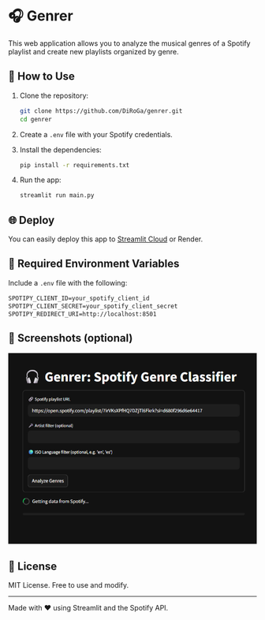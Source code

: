 # 🎧 Genrer

This web application allows you to analyze the musical genres of a Spotify playlist and create new playlists organized by genre.

## 🚀 How to Use

1. Clone the repository:
   ```bash
   git clone https://github.com/DiRoGa/genrer.git
   cd genrer
   ```

2. Create a `.env` file with your Spotify credentials.

3. Install the dependencies:
   ```bash
   pip install -r requirements.txt
   ```

4. Run the app:
   ```bash
   streamlit run main.py
   ```

## 🌐 Deploy

You can easily deploy this app to [Streamlit Cloud](https://streamlit.io/cloud) or Render.

## 🔐 Required Environment Variables

Include a `.env` file with the following:

```env
SPOTIPY_CLIENT_ID=your_spotify_client_id
SPOTIPY_CLIENT_SECRET=your_spotify_client_secret
SPOTIPY_REDIRECT_URI=http://localhost:8501
```

## 📸 Screenshots (optional)

![Example Image](https://github.com/DiRoGa/Genrer/blob/main/assets/example.png?raw=true)

## 📄 License

MIT License. Free to use and modify.

---

Made with ❤️ using Streamlit and the Spotify API.
